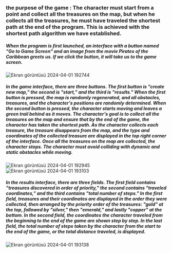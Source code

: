 ### the purpose of the game : The character must start from a point and collect all the treasures on the map, but when he collects all the treasures, he must have traveled the shortest path at the end of the program. This is achieved with the shortest path algorithm we have established.


##### When the program is first launched, an interface with a button named "Go to Game Screen" and an image from the movie Pirates of the Caribbean greets us. If we click the button, it will take us to the game screen.
![Ekran görüntüsü 2024-04-01 192744](https://github.com/MustafaEfeTamer/Pirates-of-the-Caribbean-Treasure-Hunt/assets/119308432/e95c585a-f626-4c85-981a-35f9265fbe95)


##### In the game interface, there are three buttons. The first button is "create new map," the second is "start," and the third is "results." When the first button is pressed, the map is randomly regenerated, and all obstacles, treasures, and the character's positions are randomly determined. When the second button is pressed, the character starts moving and leaves a green trail behind as it moves. The character's goal is to collect all the treasures on the map and ensure that by the end of the game, the character has taken the shortest path. As the character collects each treasure, the treasure disappears from the map, and the type and coordinates of the collected treasure are displayed in the top right corner of the interface. Once all the treasures on the map are collected, the character stops. The character must avoid colliding with dynamic and static obstacles while moving.
![Ekran görüntüsü 2024-04-01 192945](https://github.com/MustafaEfeTamer/Pirates-of-the-Caribbean-Treasure-Hunt/assets/119308432/7e704909-0c81-4264-ad47-68eaccd2c84d)
![Ekran görüntüsü 2024-04-01 193103](https://github.com/MustafaEfeTamer/Pirates-of-the-Caribbean-Treasure-Hunt/assets/119308432/53259141-3e79-4eb8-b1c9-391efc152080)


##### In the results interface, there are three fields. The first field contains "treasures discovered in order of priority," the second contains "traveled coordinates," and the third contains "total number of steps." In the first field, treasures and their coordinates are displayed in the order they were collected, then arranged by the priority order of the treasures: "gold" at the top, followed by "silver," then "emerald," and lastly "copper" at the bottom. In the second field, the coordinates the character traveled from the beginning to the end of the game are shown step by step. In the last field, the total number of steps taken by the character from the start to the end of the game, or the total distance traveled, is displayed.
![Ekran görüntüsü 2024-04-01 193138](https://github.com/MustafaEfeTamer/Pirates-of-the-Caribbean-Treasure-Hunt/assets/119308432/de96a18d-886d-4a22-95e4-cc62ea5b50d1)
